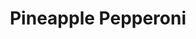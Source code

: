 ---
layout: page
title: Pineapple Pepperoni
description: A creative ad - Watch how two data scientists race against the clock to help start a pizza restaurant in 24 hours!
img: assets/img/pineapple-pepperoni-cover.png
redirect: https://www.youtube.com/watch?v=Af283Rl7MRM
importance: 5
category: Highlights
---